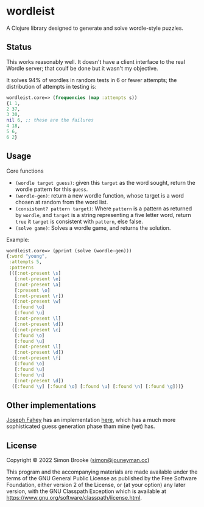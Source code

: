 # wordleist

A Clojure library designed to generate and solve wordle-style puzzles.

## Status

This works reasonably well. It doesn't have a client interface to the real Wordle server; that coulf be done but it wasn't my objective.

It solves 94% of wordles in random tests in 6 or fewer attempts; the distribution of attempts in testing is:

```clojure
wordleist.core=> (frequencies (map :attempts s))
{1 1, 
2 37, 
3 30, 
nil 6, ;; these are the failures
4 18, 
5 6, 
6 2}
```

## Usage

Core functions

* `(wordle target guess)`: given this `target` as the word sought, return the wordle pattern for this
  `guess`.
* `(wordle-gen)`: return a new wordle function, whose target is a word chosen at random from the word
  list.
* `(consistent? pattern target)`: Where `pattern` is a pattern as returned by `wordle`, and `target` is a
   string representing a five letter word, return `true` it `target` is
   consistent with `pattern`, else false.
* `(solve game)`: Solves a wordle game, and returns the solution.

Example:

```clojure
wordleist.core=> (pprint (solve (wordle-gen)))
{:word "young",
 :attempts 5,
 :patterns
 (([:not-present \s]
   [:not-present \e]
   [:not-present \a]
   [:present \o]
   [:not-present \r])
  ([:not-present \w]
   [:found \o]
   [:found \u]
   [:not-present \l]
   [:not-present \d])
  ([:not-present \c]
   [:found \o]
   [:found \u]
   [:not-present \l]
   [:not-present \d])
  ([:not-present \f]
   [:found \o]
   [:found \u]
   [:found \n]
   [:not-present \d])
  ([:found \y] [:found \o] [:found \u] [:found \n] [:found \g]))}
```

## Other implementations

[Joseph Fahey](http://josf.info/) has an implementation [here](https://github.com/josf/guess-lisp), which has a much more sophisticated guess generation phase tham mine (yet) has.

## License

Copyright © 2022 Simon Brooke (simon@jouneyman.cc)

This program and the accompanying materials are made available under the
terms of the GNU General Public License as published by
the Free Software Foundation, either version 2 of the License, or (at your
option) any later version, with the GNU Classpath Exception which is available
at https://www.gnu.org/software/classpath/license.html.
